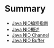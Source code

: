 # Summary

* [Java NIO编程指南](README.md)
* [Java NIO概述](chapter1.md)
* [Java NIO Channel](java-nio-channel.md)
* [Java NIO Buffer](java-nio-buffer.md)


